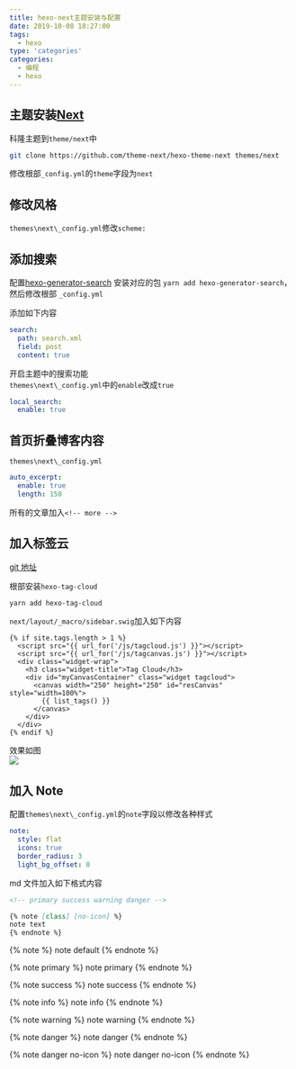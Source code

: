 ```yaml
---
title: hexo-next主题安装与配置
date: 2019-10-08 18:27:00
tags:
  - hexo
type: 'categories'
categories:
  - 编程
  - hexo
---
```


## 主题安装[Next](https://github.com/theme-next/hexo-theme-next)

科隆主题到`theme/next`中

```bash
git clone https://github.com/theme-next/hexo-theme-next themes/next
```

修改根部`_config.yml`的`theme`字段为`next`

## 修改风格

`themes\next\_config.yml`修改`scheme:`

<!--more-->

## 添加搜索

配置[hexo-generator-search](https://github.com/wzpan/hexo-generator-search)
安装对应的包 `yarn add hexo-generator-search`，然后修改根部 `_config.yml`

添加如下内容

```yml
search:
  path: search.xml
  field: post
  content: true
```

开启主题中的搜索功能  
`themes\next\_config.yml`中的`enable`改成`true`

```yml
local_search:
  enable: true
```

## 首页折叠博客内容

`themes\next\_config.yml`

```yml
auto_excerpt:
  enable: true
  length: 150
```

所有的文章加入`<!-- more -->`

## 加入标签云

[git 地址](https://github.com/MikeCoder/hexo-tag-cloud)

根部安装`hexo-tag-cloud`

```bash
yarn add hexo-tag-cloud
```

`next/layout/_macro/sidebar.swig`加入如下内容

```django
{% if site.tags.length > 1 %}
  <script src="{{ url_for('/js/tagcloud.js') }}"></script>
  <script src="{{ url_for('/js/tagcanvas.js') }}"></script>
  <div class="widget-wrap">
    <h3 class="widget-title">Tag Cloud</h3>
    <div id="myCanvasContainer" class="widget tagcloud">
      <canvas width="250" height="250" id="resCanvas" style="width=100%">
        {{ list_tags() }}
      </canvas>
    </div>
  </div>
{% endif %}
```

效果如图  
![](http://bhyblog.oss-cn-shenzhen.aliyuncs.com/hexo/chrome_nnj5raiX9W.png)

## 加入 Note

配置`themes\next\_config.yml`的`note`字段以修改各种样式

```yml
note:
  style: flat
  icons: true
  border_radius: 3
  light_bg_offset: 0
```

md 文件加入如下格式内容

```md
<!-- primary success warning danger -->

{% note [class] [no-icon] %}
note text
{% endnote %}
```

{% note %}
note default
{% endnote %}

{% note primary %}
note primary
{% endnote %}

{% note success %}
note success
{% endnote %}

{% note info %}
note info
{% endnote %}

{% note warning %}
note warning
{% endnote %}

{% note danger %}
note danger
{% endnote %}

{% note danger no-icon %}
note danger no-icon
{% endnote %}
